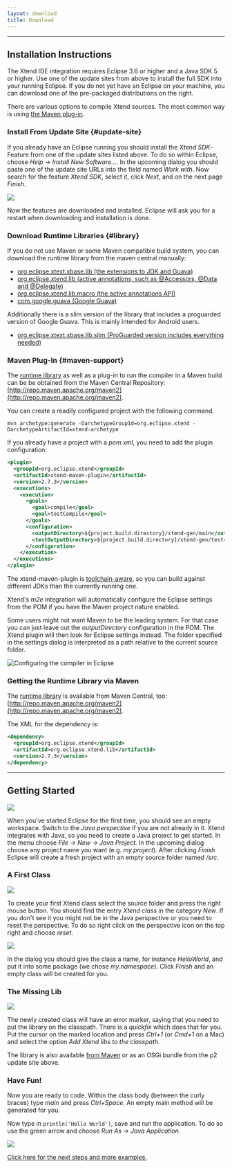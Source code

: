 ```yaml
---
layout: download
title: Download
---
```


------

## Installation Instructions

The Xtend IDE integration requires Eclipse 3.6 or higher and a Java SDK 5 or higher. Use one of the update sites from above to install the full SDK into your running Eclipse. If you do not yet have an Eclipse on your machine, you can download one of the pre-packaged distributions on the right.

There are various options to compile Xtend sources. The most common way is using [the Maven plug-in](#maven-support).

### Install From Update Site {#update-site}

If you already have an Eclipse running you should install the *Xtend SDK*-Feature from one of the update sites listed above. To do so within Eclipse, choose *Help &rarr; Install New Software...*. In the upcoming dialog you should paste one of the update site URLs into the field named *Work with*. Now search for the feature *Xtend SDK*, select it, click *Next*, and on the next page *Finish*.

![](images/screenshot-installation.png)

Now the features are downloaded and installed. Eclipse will ask you for a restart when downloading and installation is done.

### Download Runtime Libraries {#library}

If you do not use Maven or some Maven compatible build system, you can download the runtime library from the maven central manually:

*   [org.eclipse.xtext.xbase.lib (the extensions to JDK and Guava)](http://search.maven.org/#search%7Cga%7C1%7Corg.eclipse.xtext.xbase.lib)
*   [org.eclipse.xtend.lib (active annotations, such as @Accessors, @Data and @Delegate)](http://search.maven.org/#search%7Cga%7C1%7Corg.eclipse.xtend.lib)
*   [org.eclipse.xtend.lib.macro (the active annotations API)](http://search.maven.org/#search%7Cga%7C1%7Corg.eclipse.xtend.lib.macro)
*   [com.google.guava (Google Guava)](http://search.maven.org/#search%7Cga%7C1%7Ccom.google.guava%20a%3A%22guava%22)

Additionally there is a slim version of the library that includes a proguarded version of Google Guava. This is mainly intended for Android users.

*   [org.eclipse.xtext.xbase.lib.slim (ProGuarded version includes everything needed)](http://search.maven.org/#search%7Cga%7C1%7Corg.eclipse.xtext.xbase.lib.slim)

### Maven Plug-In {#maven-support}

The [runtime library](#library) as well as a plug-in to run the compiler in a Maven build can be be obtained from the Maven Central Repository: [http://repo.maven.apache.org/maven2](http://repo.maven.apache.org/maven2).

You can create a readily configured project with the following command.

```
mvn archetype:generate -DarchetypeGroupId=org.eclipse.xtend -DarchetypeArtifactId=xtend-archetype
```

If you already have a project with a *pom.xml*, you need to add the plugin configuration:

```xml
<plugin>
  <groupId>org.eclipse.xtend</groupId>
  <artifactId>xtend-maven-plugin</artifactId>
  <version>2.7.3</version>
  <executions>
    <execution>
      <goals>
        <goal>compile</goal>
        <goal>testCompile</goal>
      </goals>
      <configuration>
        <outputDirectory>${project.build.directory}/xtend-gen/main</outputDirectory>
        <testOutputDirectory>${project.build.directory}/xtend-gen/test</testOutputDirectory>
      </configuration>
    </execution>
  </executions>
</plugin>
```

The xtend-maven-plugin is [toolchain-aware](http://maven.apache.org/guides/mini/guide-using-toolchains.html), so you can build against different JDKs than the currently running one.

Xtend's *m2e* integration will automatically configure the Eclipse settings from the POM if you have the Maven project nature enabled.

Some users might not want Maven to be the leading system. For that case you can just leave out the *outputDirectory* configuration in the POM. The Xtend plugin will then look for Eclipse settings instead. The folder specified in the settings dialog is interpreted as a path relative to the current source folder.

![Configuring the compiler in Eclipse](images/configure-compiler-in-eclipse.png)

### Getting the Runtime Library via Maven

The [runtime library]({{site.javadoc.xtext}}) is available from Maven Central, too: [http://repo.maven.apache.org/maven2](http://repo.maven.apache.org/maven2).

The XML for the dependency is:

```xml
<dependency>
  <groupId>org.eclipse.xtend</groupId>
  <artifactId>org.eclipse.xtend.lib</artifactId>
  <version>2.7.3</version>
</dependency>
```

------

## Getting Started

![](images/java-perspective.png)

When you've started Eclipse for the first time, you should see an empty workspace. Switch to the *Java perspective* if you are not already in it. Xtend integrates with Java, so you need to create a Java project to get started. In the menu choose *File &rarr; New &rarr; Java Project*. In the upcoming dialog choose any project name you want (e.g. *my.project*). After clicking *Finish* Eclipse will create a fresh project with an empty source folder named */src*.

### A First Class

![](images/menu_new_xtend_class.png)

To create your first Xtend class select the source folder and press the right mouse button. You should find the entry *Xtend class* in the category *New*. If you don't see it you might not be in the Java perspective or you need to reset the perspective. To do so right click on the perspective icon on the top right and choose *reset*.

![](images/new_class_wizard.png)

In the dialog you should give the class a name, for instance *HelloWorld*, and put it into some package (we chose *my.namespace*). Click *Finish* and an empty class will be created for you.

### The Missing Lib

![](images/xtend_lib_missing_error.png)

The newly created class will have an error marker, saying that you need to put the library on the classpath. There is a *quickfix* which does that for you. Put the cursor on the marked location and press *Ctrl+1* (or *Cmd+1* on a Mac) and select the option *Add Xtend libs to the classpath*.

The library is also available [from Maven](#maven-support) or as an OSGi bundle from the p2 update site above.

### Have Fun!

Now you are ready to code. Within the class body (between the curly braces) type *main* and press *Ctrl+Space*. An empty main method will be generated for you.

Now type in `println('Hello World')`, save and run the application. To do so use the green arrow and choose *Run As &rarr; Java Application*.

![](images/run_as_java_application.png)

[Click here for the next steps and more examples.](documentation/101_gettingstarted.html)
